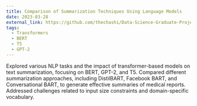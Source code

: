 ```yaml
---
title: Comparison of Summarization Techniques Using Language Models
date: 2023-03-28
external_link: https://github.com/thechashi/Data-Science-Graduate-Projects/tree/main
tags:
  - Transformers
  - BERT
  - T5
  - GPT-2
---
```


Explored various NLP tasks and the impact of transformer-based models on text summarization, focusing on BERT, GPT-2, and T5. Compared different summarization approaches, including DistilBART, Facebook BART, and Conversational BART, to generate effective summaries of medical reports. Addressed challenges related to input size constraints and domain-specific vocabulary. 

<!--more-->
